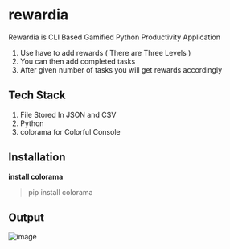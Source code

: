 # rewardia

Rewardia is CLI Based Gamified Python Productivity Application

1. Use have to add rewards ( There are Three Levels )
2. You can then add completed tasks
3. After given number of tasks you will get rewards accordingly

## Tech Stack

1. File Stored In JSON and CSV
2. Python
3. colorama for Colorful Console

## Installation

**install colorama**

> pip install colorama

## Output

![image](https://user-images.githubusercontent.com/91014156/183986970-de7ac505-8ae4-441e-a21d-ce2e4f644158.png)
